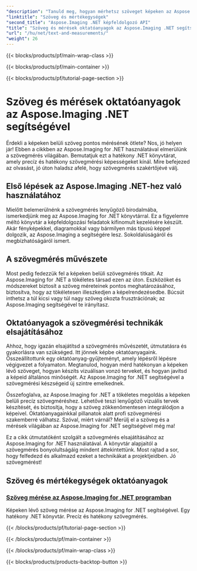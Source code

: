 ```yaml
---
"description": "Tanuld meg, hogyan mérhetsz szöveget képeken az Aspose.Imaging for .NET segítségével, amely egy hatékony és precíz eszköz. Böngéssz az oktatóanyagok között, amelyekkel elsajátíthatod a szövegmérési technikákat."
"linktitle": "Szöveg és mértékegységek"
"second_title": "Aspose.Imaging .NET képfeldolgozó API"
"title": "Szöveg és mérések oktatóanyagok az Aspose.Imaging .NET segítségével"
"url": "/hu/net/text-and-measurements/"
"weight": 26
---
```


{{< blocks/products/pf/main-wrap-class >}}

{{< blocks/products/pf/main-container >}}

{{< blocks/products/pf/tutorial-page-section >}}

# Szöveg és mérések oktatóanyagok az Aspose.Imaging .NET segítségével


Érdekli a képeken belüli szöveg pontos mérésének ötlete? Nos, jó helyen jár! Ebben a cikkben az Aspose.Imaging for .NET használatával elmerülünk a szövegmérés világában. Bemutatjuk ezt a hatékony .NET könyvtárat, amely precíz és hatékony szövegmérési képességeket kínál. Mire befejezed az olvasást, jó úton haladsz afelé, hogy szövegmérés szakértőjévé válj.

## Első lépések az Aspose.Imaging .NET-hez való használatához

Mielőtt belemerülnénk a szövegmérés lenyűgöző birodalmába, ismerkedjünk meg az Aspose.Imaging for .NET könyvtárral. Ez a figyelemre méltó könyvtár a képfeldolgozási feladatok kifinomult kezelésére készült. Akár fényképekkel, diagramokkal vagy bármilyen más típusú képpel dolgozik, az Aspose.Imaging a segítségére lesz. Sokoldalúságáról és megbízhatóságáról ismert.

## A szövegmérés művészete

Most pedig fedezzük fel a képeken belüli szövegmérés titkait. Az Aspose.Imaging for .NET a tökéletes társad ezen az úton. Eszközöket és módszereket biztosít a szöveg méreteinek pontos meghatározásához, biztosítva, hogy az tökéletesen illeszkedjen a képelrendezésedbe. Búcsút inthetsz a túl kicsi vagy túl nagy szöveg okozta frusztrációnak; az Aspose.Imaging segítségével te irányítasz.

## Oktatóanyagok a szövegmérési technikák elsajátításához

Ahhoz, hogy igazán elsajátítsd a szövegmérés művészetét, útmutatásra és gyakorlásra van szükséged. Itt jönnek képbe oktatóanyagaink. Összeállítottunk egy oktatóanyag-gyűjteményt, amely lépésről lépésre végigvezet a folyamaton. Megtanulod, hogyan mérd hatékonyan a képeken lévő szöveget, hogyan készíts vizuálisan vonzó terveket, és hogyan javítsd a képeid általános minőségét. Az Aspose.Imaging for .NET segítségével a szövegmérési készségeid új szintre emelkednek.

Összefoglalva, az Aspose.Imaging for .NET a tökéletes megoldás a képeken belüli precíz szövegméréshez. Lehetővé teszi lenyűgöző vizuális tervek készítését, és biztosítja, hogy a szöveg zökkenőmentesen integrálódjon a képeivel. Oktatóanyagainkkal pillanatok alatt profi szövegmérési szakemberré válhatsz. Szóval, miért várnál? Merülj el a szöveg és a mérések világában az Aspose.Imaging for .NET segítségével még ma!

Ez a cikk útmutatóként szolgált a szövegmérés elsajátításához az Aspose.Imaging for .NET használatával. A könyvtár alapjaitól a szövegmérés bonyolultságáig mindent áttekintettünk. Most rajtad a sor, hogy felfedezd és alkalmazd ezeket a technikákat a projektjeidben. Jó szövegmérést!
## Szöveg és mértékegységek oktatóanyagok
### [Szöveg mérése az Aspose.Imaging for .NET programban](./measure-text/)
Képeken lévő szöveg mérése az Aspose.Imaging for .NET segítségével. Egy hatékony .NET könyvtár. Precíz és hatékony szövegmérés.

{{< /blocks/products/pf/tutorial-page-section >}}

{{< /blocks/products/pf/main-container >}}

{{< /blocks/products/pf/main-wrap-class >}}

{{< blocks/products/products-backtop-button >}}